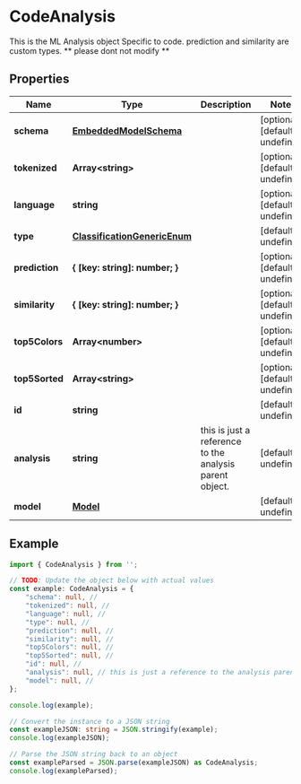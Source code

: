 
# CodeAnalysis

This is the ML Analysis object Specific to code.  prediction and similarity are custom types. ** please dont not modify **

## Properties

Name | Type | Description | Notes
------------ | ------------- | ------------- | -------------
**schema** | [**EmbeddedModelSchema**](EmbeddedModelSchema) |  | [optional] [default to undefined]
**tokenized** | **Array&lt;string&gt;** |  | [optional] [default to undefined]
**language** | **string** |  | [optional] [default to undefined]
**type** | [**ClassificationGenericEnum**](ClassificationGenericEnum) |  | [default to undefined]
**prediction** | **\{ [key: string]: number; \}** |  | [optional] [default to undefined]
**similarity** | **\{ [key: string]: number; \}** |  | [optional] [default to undefined]
**top5Colors** | **Array&lt;number&gt;** |  | [optional] [default to undefined]
**top5Sorted** | **Array&lt;string&gt;** |  | [optional] [default to undefined]
**id** | **string** |  | [default to undefined]
**analysis** | **string** | this is just a reference to the analysis parent object. | [default to undefined]
**model** | [**Model**](Model) |  | [default to undefined]

## Example

```typescript
import { CodeAnalysis } from '';

// TODO: Update the object below with actual values
const example: CodeAnalysis = {
    "schema": null, // 
    "tokenized": null, // 
    "language": null, // 
    "type": null, // 
    "prediction": null, // 
    "similarity": null, // 
    "top5Colors": null, // 
    "top5Sorted": null, // 
    "id": null, // 
    "analysis": null, // this is just a reference to the analysis parent object.
    "model": null, // 
};

console.log(example);

// Convert the instance to a JSON string
const exampleJSON: string = JSON.stringify(example);
console.log(exampleJSON);

// Parse the JSON string back to an object
const exampleParsed = JSON.parse(exampleJSON) as CodeAnalysis;
console.log(exampleParsed);
```




